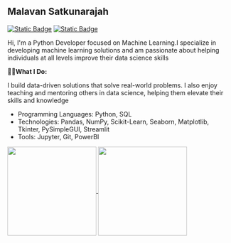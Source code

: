 ## Malavan Satkunarajah
[![Static Badge](https://img.shields.io/badge/malavansa-blue?logo=LinkedIn)](https://www.linkedin.com/in/malavansa/)  [![Static Badge](https://img.shields.io/badge/Bye_me_a_Coffee-black?logo=buymeacoffee&logoColor=black&labelColor=yellow)](https://buymeacoffee.com/malavan)

Hi, I'm a Python Developer focused on Machine Learning.I specialize in developing machine learning solutions and am passionate about helping individuals at all levels improve their data science skills

👨‍💻**What I Do:**

I build data-driven solutions that solve real-world problems. I also enjoy teaching and mentoring others in data science, helping them elevate their skills and knowledge

- Programming Languages:
Python, SQL
- Technologies:
Pandas, NumPy, Scikit-Learn, Seaborn, Matplotlib, Tkinter, PySimpleGUI, Streamlit
- Tools:
Jupyter, Git, PowerBI

<a href="https://github.com/malavansa/github-readme-stats">
  <img height=200 align="center" src="https://github-readme-stats.vercel.app/api?username=malavansa" />
</a>
<a href="https://github.com/malavansa/convoychat">
  <img height=200 align="center" src="https://github-readme-stats.vercel.app/api/top-langs?username=malavansa&layout=compact&langs_count=8&card_width=280" />
</a>

<!--
**malavansa/malavansa** is a ✨ _special_ ✨ repository because its `README.md` (this file) appears on your GitHub profile.

Here are some ideas to get you started:

- 🔭 I’m currently working on ...
- 🌱 I’m currently learning ...
- 👯 I’m looking to collaborate on ...
- 🤔 I’m looking for help with ...
- 💬 Ask me about ...
- 📫 How to reach me: ...
- 😄 Pronouns: ...
- ⚡ Fun fact: ...
-->
